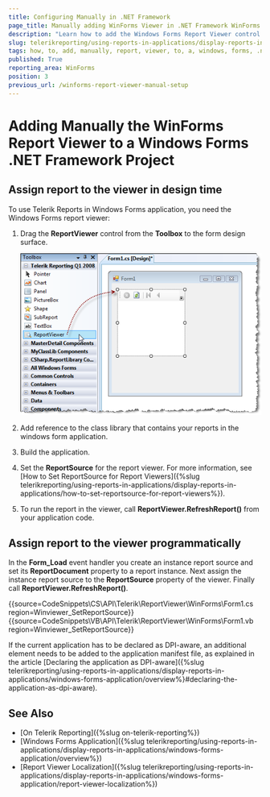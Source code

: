 ```yaml
---
title: Configuring Manually in .NET Framework
page_title: Manually adding WinForms Viewer in .NET Framework WinForms project
description: "Learn how to add the Windows Forms Report Viewer control to a Windows Forms .NET Framework project manually, using the provided steps and sample code snippets. Do it either through the designer or programmatically."
slug: telerikreporting/using-reports-in-applications/display-reports-in-applications/windows-forms-application/how-to-add-manually-report-viewer-to-a-windows-forms'-.net-framework-project
tags: how, to, add, manually, report, viewer, to, a, windows, forms, .net, framework, project
published: True
reporting_area: WinForms
position: 3
previous_url: /winforms-report-viewer-manual-setup
---
```


# Adding Manually the WinForms Report Viewer to a Windows Forms .NET Framework Project

## Assign report to the viewer in design time

To use Telerik Reports in Windows Forms application, you need the Windows Forms report viewer:

1. Drag the __ReportViewer__ control from the __Toolbox__ to the form design surface.

	![Image showing how the ReportViewer control can be added to the form through the Visual Studio Toolbox](images/ReportViewer.png)

1. Add reference to the class library that contains your reports in the windows form application.
1. Build the application.
1. Set the __ReportSource__ for the report viewer. For more information, see [How to Set ReportSource for Report Viewers]({%slug telerikreporting/using-reports-in-applications/display-reports-in-applications/how-to-set-reportsource-for-report-viewers%}).
1. To run the report in the viewer, call __ReportViewer.RefreshReport()__ from your application code.

## Assign report to the viewer programmatically

In the __Form_Load__ event handler you create an instance report source and set its __ReportDocument__ property to a report instance. Next assign the instance report source to the __ReportSource__ property of the viewer. Finally call __ReportViewer.RefreshReport()__.

{{source=CodeSnippets\CS\API\Telerik\ReportViewer\WinForms\Form1.cs region=Winviewer_SetReportSource}}
{{source=CodeSnippets\VB\API\Telerik\ReportViewer\WinForms\Form1.vb region=Winviewer_SetReportSource}}

If the current application has to be declared as DPI-aware, an additional element needs to be added to the application manifest file, as explained in the article [Declaring the application as DPI-aware]({%slug telerikreporting/using-reports-in-applications/display-reports-in-applications/windows-forms-application/overview%}#declaring-the-application-as-dpi-aware).

## See Also

* [On Telerik Reporting]({%slug on-telerik-reporting%})
* [Windows Forms Application]({%slug telerikreporting/using-reports-in-applications/display-reports-in-applications/windows-forms-application/overview%})
* [Report Viewer Localization]({%slug telerikreporting/using-reports-in-applications/display-reports-in-applications/windows-forms-application/report-viewer-localization%})
